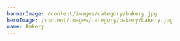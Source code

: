 ```yaml
---
bannerImage: /content/images/category/bakery.jpg
heroImage: /content/images/category/bakery/bakery.jpg
name: Bakery
---
```

